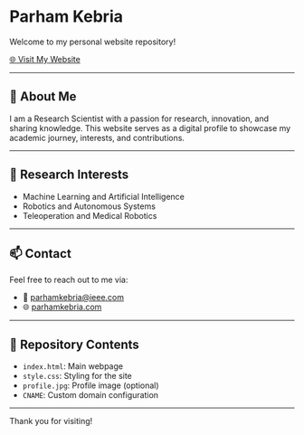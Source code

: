 
# Parham Kebria

Welcome to my personal website repository!

<a href="https://parhamkebria.com" target="_blank">🌐 Visit My Website</a>

---

## 🧠 About Me
I am a Research Scientist with a passion for research, innovation, and sharing knowledge. This website serves as a digital profile to showcase my academic journey, interests, and contributions.

---

## 🔬 Research Interests
- Machine Learning and Artificial Intelligence
- Robotics and Autonomous Systems
- Teleoperation and Medical Robotics

---

## 📫 Contact
Feel free to reach out to me via:
- 📧 parhamkebria@ieee.com
- 🌐 <a href="https://parhamkebria.com" target="_blank">parhamkebria.com</a>

---

## 📁 Repository Contents
- `index.html`: Main webpage
- `style.css`: Styling for the site
- `profile.jpg`: Profile image (optional)
- `CNAME`: Custom domain configuration

---

Thank you for visiting!

